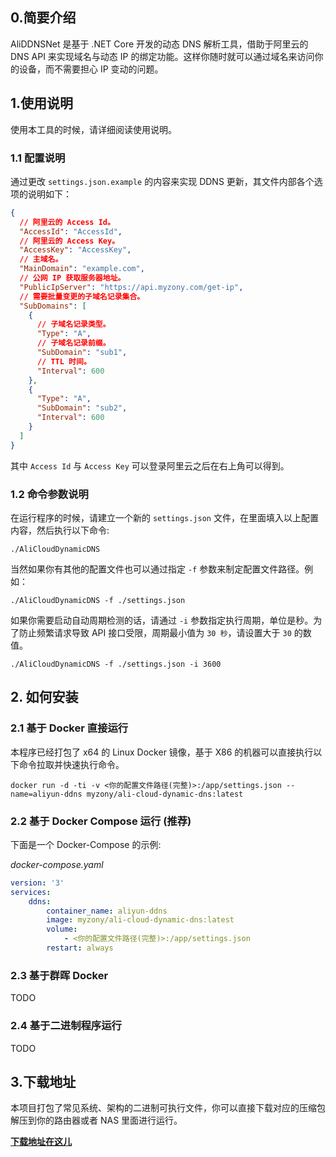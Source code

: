 ## 0.简要介绍

AliDDNSNet 是基于 .NET Core 开发的动态 DNS 解析工具，借助于阿里云的 DNS API 来实现域名与动态 IP 的绑定功能。这样你随时就可以通过域名来访问你的设备，而不需要担心 IP 变动的问题。

## 1.使用说明

使用本工具的时候，请详细阅读使用说明。

### 1.1 配置说明

通过更改 ```settings.json.example``` 的内容来实现 DDNS 更新，其文件内部各个选项的说明如下：

```json
{
  // 阿里云的 Access Id。
  "AccessId": "AccessId",
  // 阿里云的 Access Key。
  "AccessKey": "AccessKey",
  // 主域名。
  "MainDomain": "example.com",
  // 公网 IP 获取服务器地址。
  "PublicIpServer": "https://api.myzony.com/get-ip",
  // 需要批量变更的子域名记录集合。
  "SubDomains": [
    {
      // 子域名记录类型。
      "Type": "A",
      // 子域名记录前缀。
      "SubDomain": "sub1",
      // TTL 时间。
      "Interval": 600
    },
    {
      "Type": "A",
      "SubDomain": "sub2",
      "Interval": 600
    }
  ]
}
```

其中 ```Access Id``` 与 ```Access Key``` 可以登录阿里云之后在右上角可以得到。

### 1.2 命令参数说明

在运行程序的时候，请建立一个新的 ```settings.json``` 文件，在里面填入以上配置内容，然后执行以下命令:

```shell
./AliCloudDynamicDNS
```

当然如果你有其他的配置文件也可以通过指定 ```-f``` 参数来制定配置文件路径。例如：

```shell
./AliCloudDynamicDNS -f ./settings.json
```

如果你需要启动自动周期检测的话，请通过 `-i` 参数指定执行周期，单位是秒。为了防止频繁请求导致 API 接口受限，周期最小值为 `30 秒`，请设置大于 `30` 的数值。

```shell
./AliCloudDynamicDNS -f ./settings.json -i 3600
```

## 2. 如何安装

### 2.1 基于 Docker 直接运行

本程序已经打包了 x64 的 Linux Docker 镜像，基于 X86 的机器可以直接执行以下命令拉取并快速执行命令。

```
docker run -d -ti -v <你的配置文件路径(完整)>:/app/settings.json --name=aliyun-ddns myzony/ali-cloud-dynamic-dns:latest
```

### 2.2 基于 Docker Compose 运行 (推荐)

下面是一个 Docker-Compose 的示例:

*docker-compose.yaml*

```yaml
version: '3'
services:
	ddns:
		container_name: aliyun-ddns
		image: myzony/ali-cloud-dynamic-dns:latest
		volume:
			- <你的配置文件路径(完整)>:/app/settings.json
		restart: always
```

### 2.3 基于群晖 Docker

TODO

### 2.4 基于二进制程序运行

TODO

## 3.下载地址

本项目打包了常见系统、架构的二进制可执行文件，你可以直接下载对应的压缩包解压到你的路由器或者 NAS 里面进行运行。

**[下载地址在这儿](https://github.com/GameBelial/AliDDNSNet/releases)**